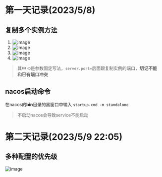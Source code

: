 # 第一天记录(2023/5/8)

## 复制多个实例方法
1. ![image](https://user-images.githubusercontent.com/119733736/236849370-a3d71cdd-bc5b-4c9b-8a14-af8abd756e1f.png)
2. ![image](https://user-images.githubusercontent.com/119733736/236849481-69cc9468-a43a-4a7e-9c18-e3bd4e1d84f3.png)
3. ![image](https://user-images.githubusercontent.com/119733736/236849547-32c6ea23-1fe0-49c1-aa97-479745c748ae.png)
4. ![image](https://user-images.githubusercontent.com/119733736/236849684-08120b27-49bc-4e33-8606-64fed9954f77.png)
> 其中`-D`是参数固定写法，`server.port=`后面跟复制实例的端口，**切记不能和已有端口冲突**

## nacos启动命令
在nacos的**bin**目录的黑窗口中输入
`startup.cmd -m standalone`
> 不启动nacos会导致service不能启动

# 第二天记录(2023/5/9 22:05)

## 多种配置的优先级
![image](https://github.com/GanBro/springCloud/assets/119733736/5a534df1-a62d-478c-b432-d29dd67ed8bf)



